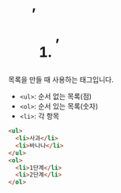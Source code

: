 # <ul>, <ol>, <li>

목록을 만들 때 사용하는 태그입니다.
- `<ul>`: 순서 없는 목록(점)
- `<ol>`: 순서 있는 목록(숫자)
- `<li>`: 각 항목

```html
<ul>
  <li>사과</li>
  <li>바나나</li>
</ul>
<ol>
  <li>1단계</li>
  <li>2단계</li>
</ol>
```
